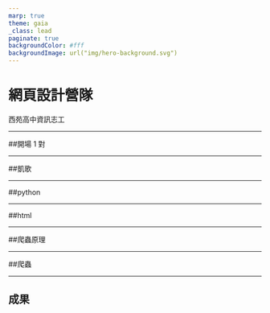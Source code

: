 ```yaml
---
marp: true
theme: gaia
_class: lead
paginate: true
backgroundColor: #fff
backgroundImage: url("img/hero-background.svg")
---
```

<style>
marp-pre{
     border-radius: 13px;
}
code{
    border-radius: 7px;
}
</style>


# **網頁設計營隊**


西苑高中資訊志工

---
##開場
1
對

---
##凱歌

---
##python


---
##html


---
##爬蟲原理


---
##爬蟲


---
## 成果
